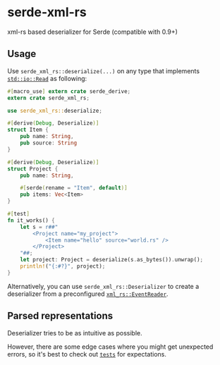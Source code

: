 # serde-xml-rs
xml-rs based deserializer for Serde (compatible with 0.9+)

## Usage

Use `serde_xml_rs::deserialize(...)` on any type that implements [`std::io::Read`](https://doc.rust-lang.org/std/io/trait.Read.html) as following:

```rust
#[macro_use] extern crate serde_derive;
extern crate serde_xml_rs;

use serde_xml_rs::deserialize;

#[derive(Debug, Deserialize)]
struct Item {
    pub name: String,
    pub source: String
}

#[derive(Debug, Deserialize)]
struct Project {
    pub name: String,

    #[serde(rename = "Item", default)]
    pub items: Vec<Item>
}

#[test]
fn it_works() {
    let s = r##"
        <Project name="my_project">
            <Item name="hello" source="world.rs" />
        </Project>
    "##;
    let project: Project = deserialize(s.as_bytes()).unwrap();
    println!("{:#?}", project);
}
```

Alternatively, you can use `serde_xml_rs::Deserializer` to create a deserializer from a preconfigured [`xml_rs::EventReader`](https://netvl.github.io/xml-rs/xml/reader/struct.EventReader.html).

## Parsed representations

Deserializer tries to be as intuitive as possible.

However, there are some edge cases where you might get unexpected errors, so it's best to check out [`tests`](tests/test.rs) for expectations.